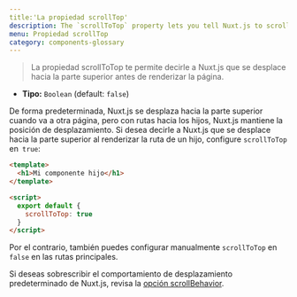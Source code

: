 ```yaml
---
title:'La propiedad scrollTop'
description: The `scrollToTop` property lets you tell Nuxt.js to scroll to the top before rendering the page.
menu: Propiedad scrollTop
category: components-glossary
---
```


> La propiedad scrollToTop te permite decirle a Nuxt.js que se desplace hacia la parte superior antes de renderizar la página.

- **Tipo:** `Boolean` (default: `false`)

De forma predeterminada, Nuxt.js se desplaza hacia la parte superior cuando va a otra página, pero con rutas hacia los hijos, Nuxt.js mantiene la posición de desplazamiento. Si desea decirle a Nuxt.js que se desplace hacia la parte superior al renderizar la ruta de un hijo, configure `scrollToTop` en` true`:

```html
<template>
  <h1>Mi componente hijo</h1>
</template>

<script>
  export default {
    scrollToTop: true
  }
</script>
```

Por el contrario, también puedes configurar manualmente `scrollToTop` en` false` en las rutas principales.

Si deseas sobrescribir el comportamiento de desplazamiento predeterminado de Nuxt.js, revisa la [opción scrollBehavior](/guides/configuration-glossary/configuration-router#scrollbehavior).